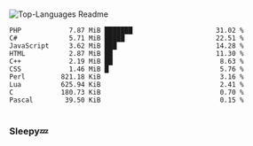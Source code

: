 #

![Top-Languages Readme](https://github.com/MogsFriend/MogsFriend/workflows/Top-Languages%20Readme/badge.svg)

<!--START_SECTION:top_language-->
```text
PHP            7.87 MiB ███████                     31.02 %
C#             5.71 MiB █████                       22.51 %
JavaScript     3.62 MiB ███                         14.28 %
HTML           2.87 MiB ██                          11.30 %
C++            2.19 MiB ██                           8.63 %
CSS            1.46 MiB █                            5.76 %
Perl         821.18 KiB                              3.16 %
Lua          625.94 KiB                              2.41 %
C            180.73 KiB                              0.70 %
Pascal        39.50 KiB                              0.15 %
```
<!--END_SECTION:top_language-->

#

### Sleepy💤

#


<!--
**MogsFriend/MogsFriend** is a ✨ _special_ ✨ repository because its `README.md` (this file) appears on your GitHub profile.

Here are some ideas to get you started:

- 🔭 I’m currently working on ...
- 🌱 I’m currently learning ...
- 👯 I’m looking to collaborate on ...
- 🤔 I’m looking for help with ...
- 💬 Ask me about ...
- 📫 How to reach me: ...
- 😄 Pronouns: ...
- ⚡ Fun fact: ...
-->
